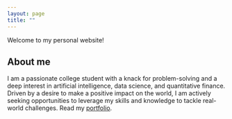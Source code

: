 ```yaml
---
layout: page
title: ""
---
```

Welcome to my personal website!

## About me
I am a passionate college student with a knack for problem-solving and a deep interest in artificial intelligence, data science, and quantitative finance. Driven by a desire to make a positive impact on the world, I am actively seeking opportunities to leverage my skills and knowledge to tackle real-world challenges.
Read my [portfolio](/portfolio.md).
